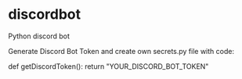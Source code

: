 # discordbot
Python discord bot

Generate Discord Bot Token and create own secrets.py file with code:

def getDiscordToken():
    return "YOUR_DISCORD_BOT_TOKEN"

